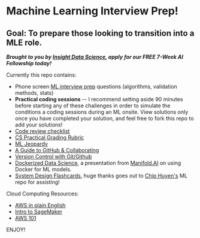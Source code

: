 # Machine Learning Interview Prep!
## Goal: To prepare those looking to transition into a MLE role.

***Brought to you by [Insight Data Science](https://www.insightdata.ai/), apply for our FREE 7-Week AI Fellowship today!*** 

  Currently this repo contains:  
- Phone screen [ML interview prep](https://docs.google.com/document/d/148hyUHe5p0k0Xk6T4jF_ZOsJFwRviofM5SSUPiFyuMk/edit?usp=sharing) questions (algorithms, validation methods, stats)
- **Practical coding sessions** -- I recommend setting aside 90 minutes before starting any of these challenges in order to simulate the conditions a coding sessions during an ML onsite. View solutions only once you have completed your solution, and feel free to fork this repo to add your solutions!
- [Code review checklist](https://docs.google.com/document/u/2/d/1ilVZvE9KSzVh_Lc0HDAr3kx1EYtQIyZUBdFt0t08poI/edit)
- [CS Practical Grading Rubric](https://docs.google.com/document/d/1Re3i15UkDrTD21bxdYk3wAcCHEJzkfGb_GW8DRP-zQM/edit?usp=sharing)
- [ML Jeopardy](https://docs.google.com/presentation/d/1Oqwr6QbnSARAXZB_ZQwqNTDapZm3HjlaHWAZn8xtV5I/edit?usp=sharing)
- [A Guide to GitHub & Collaborating](https://zhampel.github.io/insight-github-guide/#/)
- [Version Control with Git/Github](https://docs.google.com/presentation/d/1vb3RpQynEk73jJEvm9td-ZdRlMfPygWpHdg4dRC8f2k/edit#slide=id.g3c383738fa_0_81)
- [Dockerized Data Science](https://drive.google.com/file/d/1Y_080q2Ukev9LyC5EfSjw9PG3W4AQ8uX/view?usp=sharing), a presentation from [Manifold.AI](https://www.manifold.ai/) on using Docker for ML models.
- [System Design Flashcards](https://quizlet.com/_88ii2t?x=1jqt&i=2p7fwa), huge thanks goes out to [Chip Huyen's](https://github.com/chiphuyen/machine-learning-systems-design) ML repo for assisting!
    
Cloud Computing Resources:
- [AWS in plain English](https://www.expeditedssl.com/aws-in-plain-english)
- [Intro to SageMaker](https://docs.google.com/presentation/d/1KDhWM_NjNa2ZpIIAE1MHzL0Tgx00xiL0Ij0JLDjfhAI/edit#slide=id.g4a17de6c9c_0_155)
- [AWS 101](https://docs.google.com/presentation/d/1WY62iOy9QDVieJ4ccbcWX6ocdB5dnXamjEuzcBljvW8/edit?usp=sharing)

ENJOY!
